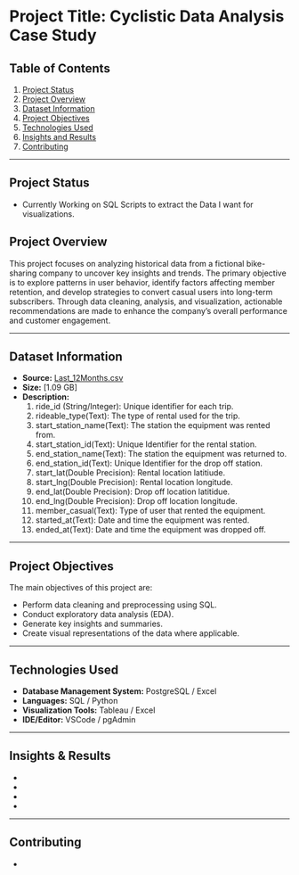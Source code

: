 # **Project Title: Cyclistic Data Analysis Case Study**

## **Table of Contents**
1. [Project Status](#project-status)
2. [Project Overview](#project-overview)
3. [Dataset Information](#dataset-information)
4. [Project Objectives](#project-objectives)
5. [Technologies Used](#technologies-used)
6. [Insights and Results](#insights-and-results)
7. [Contributing](#contributing)


---
## **Project Status**
- Currently Working on SQL Scripts to extract the Data I want for visualizations.


## **Project Overview**
This project focuses on analyzing historical data from a fictional bike-sharing company to uncover key insights and trends. The primary objective is to explore patterns in user behavior, identify factors affecting member retention, and develop strategies to convert casual users into long-term subscribers. Through data cleaning, analysis, and visualization, actionable recommendations are made to enhance the company’s overall performance and customer engagement.

---

## **Dataset Information**
- **Source:** [Last_12Months.csv](#)
- **Size:** [1.09 GB]
- **Description:** 
	1.	ride_id (String/Integer): Unique identifier for each trip.
    2.  rideable_type(Text): The type of rental used for the trip.
    3.  start_station_name(Text): The station the equipment was rented from.
    4.  start_station_id(Text): Unique Identifier for the rental station.
    5.  end_station_name(Text): The station the equipment was returned to.
    6.  end_station_id(Text): Unique Identifier for the drop off station. 
    7.  start_lat(Double Precision): Rental location latitiude. 
    8.  start_lng(Double Precision): Rental location longitude. 
    9.  end_lat(Double Precision): Drop off location latitidue.
    10. end_lng(Double Precision): Drop off location longitude. 
    11. member_casual(Text): Type of user that rented the equipment. 
    12. started_at(Text): Date and time the equipment was rented.
    13. ended_at(Text): Date and time the equipment was dropped off. 

---

## **Project Objectives**
The main objectives of this project are:
- Perform data cleaning and preprocessing using SQL.
- Conduct exploratory data analysis (EDA).
- Generate key insights and summaries.
- Create visual representations of the data where applicable.

---

## **Technologies Used**
- **Database Management System:** PostgreSQL / Excel
- **Languages:** SQL / Python
- **Visualization Tools:** Tableau /  Excel 
- **IDE/Editor:** VSCode / pgAdmin

---

## **Insights & Results**
-
-
-
-

---

## **Contributing** 

- 



 
